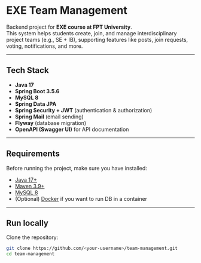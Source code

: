 # EXE Team Management

Backend project for **EXE course at FPT University**.  
This system helps students create, join, and manage interdisciplinary project teams (e.g., SE + IB), 
supporting features like posts, join requests, voting, notifications, and more.

---

## Tech Stack
- **Java 17**
- **Spring Boot 3.5.6**
- **MySQL 8**
- **Spring Data JPA**
- **Spring Security + JWT** (authentication & authorization)
- **Spring Mail** (email sending)
- **Flyway** (database migration)
- **OpenAPI (Swagger UI)** for API documentation

---

##  Requirements
Before running the project, make sure you have installed:

- [Java 17+](https://www.oracle.com/java/technologies/javase/jdk17-archive-downloads.html)
- [Maven 3.9+](https://maven.apache.org/)
- [MySQL 8](https://dev.mysql.com/downloads/mysql/)
- (Optional) [Docker](https://www.docker.com/) if you want to run DB in a container

---

## Run locally

Clone the repository:

```bash
git clone https://github.com/<your-username>/team-management.git
cd team-management
